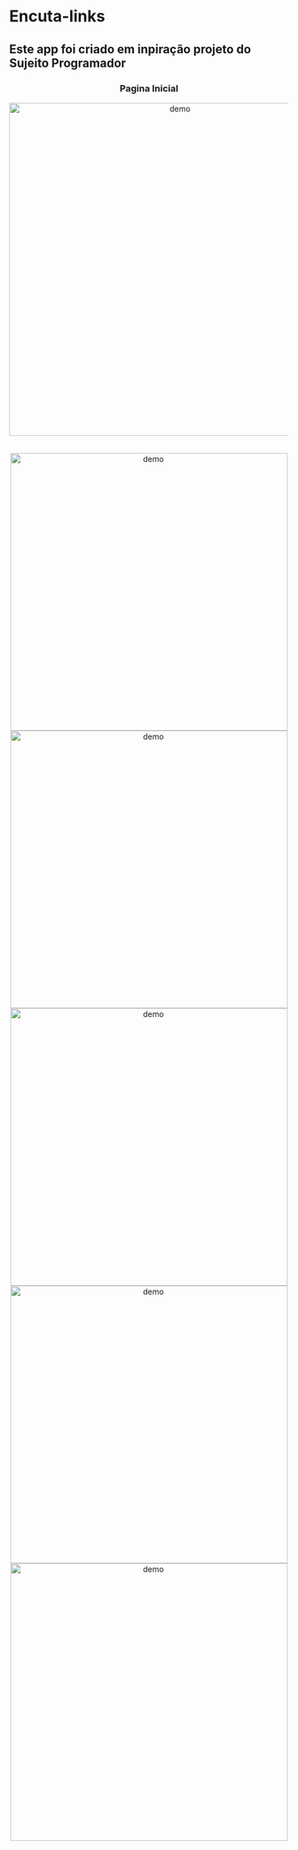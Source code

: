 
# Encuta-links

## Este app foi criado em inpiração projeto do Sujeito Programador

<h3 align="center">Pagina Inicial</h3>
<p align="center"> 
  <img src="https://user-images.githubusercontent.com/48925197/120934656-9d0ada80-c6d5-11eb-956c-d3bfeaeee1b9.jpg" alt="demo" height="600"> 




<p align="center">
  <br>
  <img src="https://user-images.githubusercontent.com/48925197/120934656-9d0ada80-c6d5-11eb-956c-d3bfeaeee1b9.jpg" alt="demo" height="500">
  <img src="https://user-images.githubusercontent.com/48925197/120934658-9e3c0780-c6d5-11eb-8eea-b4e0902993e6.jpg" alt="demo" height="500">
  <img src="https://user-images.githubusercontent.com/48925197/120934664-a09e6180-c6d5-11eb-9f78-37e7466a9df9.jpg" alt="demo" height="500">
  <img src="https://user-images.githubusercontent.com/48925197/120934663-a005cb00-c6d5-11eb-87fe-84ad80fa1cd1.jpg" alt="demo" height="500">
  <img src="https://user-images.githubusercontent.com/48925197/120934661-9ed49e00-c6d5-11eb-9fa7-b214bdd8dfe3.jpg" alt="demo" height="500">
</p>








